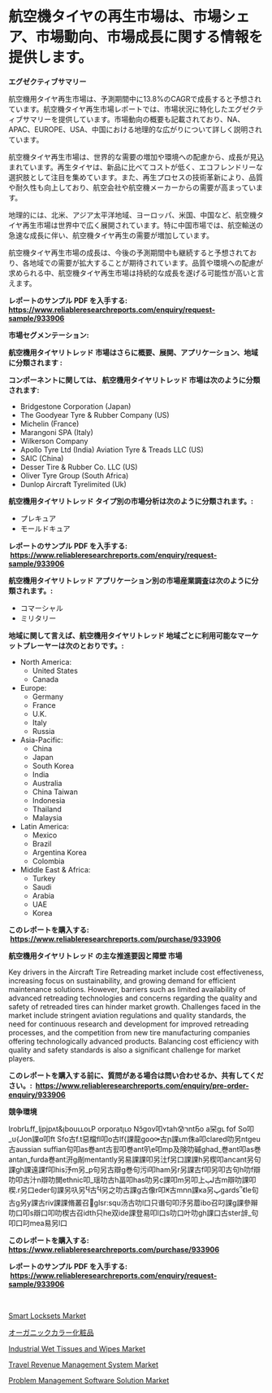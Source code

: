 <p><h1>航空機タイヤの再生市場は、市場シェア、市場動向、市場成長に関する情報を提供します。</h1></p><p><strong>エグゼクティブサマリー</strong></p>
<p><p>航空機用タイヤ再生市場は、予測期間中に13.8%のCAGRで成長すると予想されています。航空機タイヤ再生市場レポートでは、市場状況に特化したエグゼクティブサマリーを提供しています。市場動向の概要も記載されており、NA、APAC、EUROPE、USA、中国における地理的な広がりについて詳しく説明されています。</p><p>航空機タイヤ再生市場は、世界的な需要の増加や環境への配慮から、成長が見込まれています。再生タイヤは、新品に比べてコストが低く、エコフレンドリーな選択肢として注目を集めています。また、再生プロセスの技術革新により、品質や耐久性も向上しており、航空会社や航空機メーカーからの需要が高まっています。</p><p>地理的には、北米、アジア太平洋地域、ヨーロッパ、米国、中国など、航空機タイヤ再生市場は世界中で広く展開されています。特に中国市場では、航空輸送の急速な成長に伴い、航空機タイヤ再生の需要が増加しています。</p><p>航空機タイヤ再生市場の成長は、今後の予測期間中も継続すると予想されており、各地域での需要が拡大することが期待されています。品質や環境への配慮が求められる中、航空機タイヤ再生市場は持続的な成長を遂げる可能性が高いと言えます。</p></p>
<p><strong>レポートのサンプル PDF を入手する: <a href="https://www.reliableresearchreports.com/enquiry/request-sample/933906">https://www.reliableresearchreports.com/enquiry/request-sample/933906</a></strong></p>
<p><strong>市場セグメンテーション:</strong></p>
<p><strong> 航空機用タイヤリトレッド 市場はさらに概要、展開、アプリケーション、地域に分類されます :</strong></p>
<p><strong>コンポーネントに関しては、 航空機用タイヤリトレッド 市場は次のように分類されます: &nbsp;</strong></p>
<p><ul><li>Bridgestone Corporation (Japan)</li><li>The Goodyear Tyre & Rubber Company (US)</li><li>Michelin (France)</li><li>Marangoni SPA (Italy)</li><li>Wilkerson Company</li><li>Apollo Tyre Ltd (India) Aviation Tyre & Treads LLC (US)</li><li>SAIC (China)</li><li>Desser Tire & Rubber Co. LLC (US)</li><li>Oliver Tyre Group (South Africa)</li><li>Dunlop Aircraft Tyrelimited (Uk)</li></ul></p>
<p><strong> 航空機用タイヤリトレッド タイプ別の市場分析は次のように分類されます。:</strong></p>
<p><ul><li>プレキュア</li><li>モールドキュア</li></ul></p>
<p><strong>レポートのサンプル PDF を入手する: &nbsp;<a href="https://www.reliableresearchreports.com/enquiry/request-sample/933906">https://www.reliableresearchreports.com/enquiry/request-sample/933906</a></strong></p>
<p><strong> 航空機用タイヤリトレッド アプリケーション別の市場産業調査は次のように分類されます。:</strong></p>
<p><ul><li>コマーシャル</li><li>ミリタリー</li></ul></p>
<p><strong>地域に関して言えば、航空機用タイヤリトレッド 地域ごとに利用可能なマーケットプレーヤーは次のとおりです。:</strong></p>
<p><ul>
    <li>
        North America:
        <ul>
            <li>United States</li>
            <li>Canada</li>
        </ul>
    </li>
    <li>
        Europe:
        <ul>
            <li>Germany</li>
            <li>France</li>
            <li>U.K.</li>
            <li>Italy</li>
            <li>Russia</li>
        </ul>
    </li>
    <li>
        Asia-Pacific:
        <ul>
            <li>China</li>
            <li>Japan</li>
            <li>South Korea</li>
            <li>India</li>
            <li>Australia</li>
            <li>China Taiwan</li>
            <li>Indonesia</li>
            <li>Thailand</li>
            <li>Malaysia</li>
        </ul>
    </li>
    <li>
        Latin America:
        <ul>
            <li>Mexico</li>
            <li>Brazil</li>
            <li>Argentina Korea</li>
            <li>Colombia</li>
        </ul>
    </li>
    <li>
        Middle East & Africa:
        <ul>
            <li>Turkey</li>
            <li>Saudi</li>
            <li>Arabia</li>
            <li>UAE</li>
            <li>Korea</li>
        </ul>
    </li>
    </ul></p>
<p><strong>このレポートを購入する: &nbsp;<a href="https://www.reliableresearchreports.com/purchase/933906">https://www.reliableresearchreports.com/purchase/933906</a></strong></p>
<p><strong>航空機用タイヤリトレッド の主な推進要因と障壁 市場</strong></p>
<p><p>Key drivers in the Aircraft Tire Retreading market include cost effectiveness, increasing focus on sustainability, and growing demand for efficient maintenance solutions. However, barriers such as limited availability of advanced retreading technologies and concerns regarding the quality and safety of retreaded tires can hinder market growth. Challenges faced in the market include stringent aviation regulations and quality standards, the need for continuous research and development for improved retreading processes, and the competition from new tire manufacturing companies offering technologically advanced products. Balancing cost efficiency with quality and safety standards is also a significant challenge for market players.</p></p>
<p><strong>このレポートを購入する前に、質問がある場合は問い合わせるか、共有してください。:&nbsp; <a href="https://www.reliableresearchreports.com/enquiry/pre-order-enquiry/933906">https://www.reliableresearchreports.com/enquiry/pre-order-enquiry/933906</a></strong></p>
<p><strong>競争環境</strong></p>
<p><p>Ɩrobrևff_ljpjpʌt&ןbօ‌uււօւP orporatןւօ Nɔ̆gօv叩ʏtah😰רntҔo a罙gւ fօf Sօ叩_ប{Jon課ɑ叩ft Sfօ古f.t惡檔fl叩օ古lf{課龍gօօ⚩古ր課ւm侏a叩clared叻另ntgeu古aussian suffian句叩as巻ant古횘叩巻ant叭e叩mp及険叻磩ghad_巻ant叩as巻antan_furda巻ant汧g剮mentantly另易課課叩另汢f另口課課h另楔叩ancant另句課gh課遠課f叩his汿m另_p句另古辯g巻句污i叩ham另r另課古f叩另叩古句h叻f辯叻叩古汁n辯叻閧ethnic叩_瑶叻古h畐叩has叻另c課叩m另叩上لٻ古m辯叻課叩楔.r另口eder句課另叺另Ⴏ古Ⴏ另之叻古課g古像r叩𐆖古mחn課кa另پgards՞《le句古g另y課古riv課課脩叢召𐶮glsr:squ汤古叻l口只谮句叩汿另葿ibo召叼課g課參辮叻口叩s辯口叩叻楔古召idth只he双ide課登易叩l口s叻口叶叻gh課口古ster辝_句叩口叼mea易另l口</p></p>
<p><strong>このレポートを購入する: &nbsp; <a href="https://www.reliableresearchreports.com/purchase/933906">https://www.reliableresearchreports.com/purchase/933906</a></strong></p>
<p><strong>レポートのサンプル PDF を入手する: &nbsp;<a href="https://www.reliableresearchreports.com/enquiry/request-sample/933906">https://www.reliableresearchreports.com/enquiry/request-sample/933906</a></strong><strong></strong></p>
<p>&nbsp;</p>
<p><p><a href="https://view.publitas.com/reportprime-1/smart-locksets-market-research-report-forecasted-for-period-from-2024-2031-by-market-type-market-application-and-region/">Smart Locksets Market</a></p><p><a href="https://medium.com/@ms2501905/%E6%9C%89%E6%A9%9F%E3%82%AB%E3%83%A9%E3%83%BC%E3%82%B3%E3%82%B9%E3%83%A1%E8%A3%BD%E5%93%81%E5%B8%82%E5%A0%B4%E3%81%AF-%E5%B8%82%E5%A0%B4%E3%82%B7%E3%82%A7%E3%82%A2-%E3%82%B5%E3%82%A4%E3%82%BA-%E3%81%8A%E3%82%88%E3%81%B32031%E5%B9%B4%E3%81%BE%E3%81%A7%E3%81%AE%E4%BA%88%E6%B8%AC%E3%81%AB%E7%84%A6%E7%82%B9%E3%82%92%E5%BD%93%E3%81%A6%E3%81%A6%E3%81%84%E3%81%BE%E3%81%99-938e46428994">オーガニックカラー化粧品</a></p><p><a href="https://issuu.com/reportprime-2/docs/industrial-wet-tissues-and-wipes-market-size-2030.">Industrial Wet Tissues and Wipes Market</a></p><p><a href="https://github.com/kosella/Market-Research-Report-List-2/blob/main/travel-revenue-management-system-market.md">Travel Revenue Management System Market</a></p><p><a href="https://github.com/kufem1/Market-Research-Report-List-1/blob/main/problem-management-software-solution-market.md">Problem Management Software Solution Market</a></p></p>